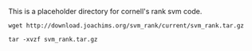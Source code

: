 This is a placeholder directory for cornell's rank svm code.


`wget http://download.joachims.org/svm_rank/current/svm_rank.tar.gz`

`tar -xvzf svm_rank.tar.gz`

